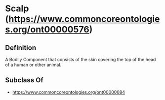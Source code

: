 # Scalp (https://www.commoncoreontologies.org/ont00000576)

## Definition
A Bodily Component that consists of the skin covering the top of the head of a human or other animal.

## Subclass Of
- https://www.commoncoreontologies.org/ont00000084

